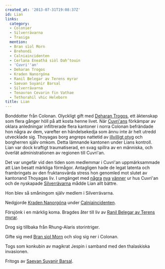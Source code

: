 ```yaml
---
created_at: '2013-07-31T19:08:37Z'
id: Lian
links:
  category:
  - Colonier
  - Silverrävarna
  - Trasiga
  mention:
  - Bran sìol Morn
  - Brehondi
  - Calniaincidenten
  - Cerlana Eneathá siòl Dah’touin
  - 'Cuvri''an'
  - Deharan Trogos
  - Kraden Nanorgóna
  - Ranil Belegar av Terens myrar
  - Saevan Suyanir Barsal
  - Silverrävarna
  - Tenavron Cevarin fin Vathae
  - Tethorahil vhic Heleborn
title: Lian
---
```


Bonddotter från Colonan. Olyckligt gift med [Deharan Trogos], ett äktenskap som flera gånger höll på
att kosta henne livet. När [Cuvri'ans] förkämpar av oklara anledningar infiltrerade flera kantoner i
norra Colonan befrändade hon några av dem, varefter en händelsekedja som ännu inte är helt utredd
utvecklade sig. Thoyagas borg angreps nattetid av [illvilligt otyg] och borgherren själv omkom.
Detta lämnande kantonen under Lians kontroll. Lian var dock kraftigt traumatiserad, en svag spillra
av en människa, och överlät administrationen av regionen till Cuvri'an.

Det var ungefär vid den tiden som medlemmar i Cuvri'an uppmärksammade att Lian besatt märkliga
förmågor. Antagligen hade de legat latenta och frambringats av den fruktansvärda stress hon genomled
mot slutet av kantonand Thoyagas liv. I umgänget med [några][] [nya][] [vänner] ur hus Cuvri'an och
de nyskapade [Silverrävarna] mådde Lian allt bättre.

Hon blev så småningom själv medlem i Silverrävarna.

Nedgjorde [Kraden Nanorgóna] under [Calniaincidenten].

Försjönk i en märklig koma. Bragdes åter till liv av [Ranil Belegar av Terens myrar].

Drog sig tillbaka från Rhung-Alaris storintriger.

Gifte sig med [Bran sìol Morn] och slog sig ner i Colonan.

Togs som konkubin av magikrat Jespin i samband med den thalaskiska invasionen.

Fritogs av [Saevan Suyanir Barsal].

  [Deharan Trogos]: Deharan_Trogos
  [Cuvri'ans]: Cuvrian
  [illvilligt otyg]: Brehondi
  [några]: Tethorahil_vhic_Heleborn
  [nya]: Tenavron_Cevarin_fin_Vathae
  [vänner]: Cerlana_Eneathá_siòl_Dahtouin
  [Silverrävarna]: Silverrävarna
  [Kraden Nanorgóna]: Kraden_Nanorgóna
  [Calniaincidenten]: Calniaincidenten
  [Ranil Belegar av Terens myrar]: Ranil_Belegar_av_Terens_myrar
  [Bran sìol Morn]: Bran_sìol_Morn
  [Saevan Suyanir Barsal]: Saevan_Suyanir_Barsal